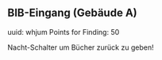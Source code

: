 ## BIB-Eingang (Gebäude A)
uuid: whjum
Points for Finding: 50

Nacht-Schalter um Bücher zurück zu geben!

